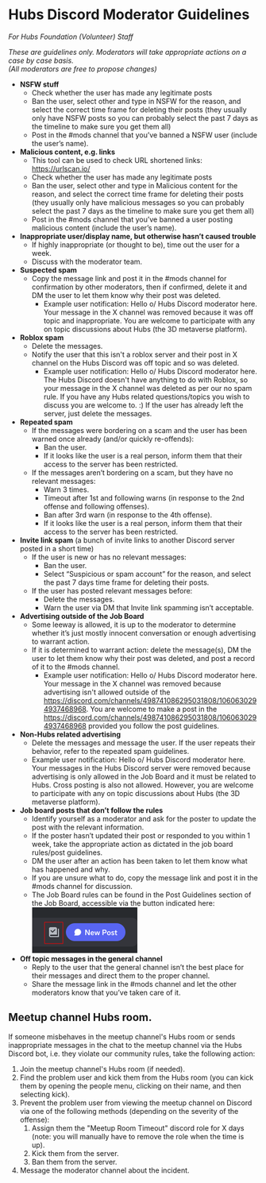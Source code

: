 # Hubs Discord Moderator Guidelines
_For Hubs Foundation (Volunteer) Staff_

_These are guidelines only.  Moderators will take appropriate actions on a case by case basis._<br>
_(All moderators are free to propose changes)_


* **NSFW stuff**
  - Check whether the user has made any legitimate posts
  - Ban the user, select other and type in NSFW for the reason, and select the correct time frame for deleting their posts (they usually only have NSFW posts so you can probably select the past 7 days as the timeline to make sure you get them all)
  - Post in the #mods channel that you’ve banned a NSFW user (include the user’s name).
* **Malicious content, e.g. links**
  - This tool can be used to check URL shortened links: https://urlscan.io/
  - Check whether the user has made any legitimate posts
  - Ban the user, select other and type in Malicious content for the reason, and select the correct time frame for deleting their posts (they usually only have malicious messages so you can probably select the past 7 days as the timeline to make sure you get them all)
  - Post in the #mods channel that you’ve banned a user posting malicious content (include the user’s name).
* **Inappropriate user/display name, but otherwise hasn’t caused trouble**
  - If highly inappropriate (or thought to be), time out the user for a week.
  - Discuss with the moderator team.
* **Suspected spam**
  - Copy the message link and post it in the #mods channel for confirmation by other moderators, then if confirmed, delete it and DM the user to let them know why their post was deleted.
    - Example user notification:
      Hello o/
      Hubs Discord moderator here.
      Your message in the X channel was removed because it was off topic and inappropriate.  You are welcome to participate with any on topic discussions about Hubs (the 3D metaverse platform).
* **Roblox spam**
  - Delete the messages.
  - Notify the user that this isn't a roblox server and their post in X channel on the Hubs Discord was off topic and so was deleted.
    - Example user notification:
      Hello o/
      Hubs Discord moderator here.
      The Hubs Discord doesn't have anything to do with Roblox, so your message in the X channel was deleted as per our no spam rule.  If you have any Hubs related questions/topics you wish to discuss you are welcome to. :)
      If the user has already left the server, just delete the messages.
* **Repeated spam**
  - If the messages were bordering on a scam and the user has been warned once already (and/or quickly re-offends):
    - Ban the user.
    - If it looks like the user is a real person, inform them that their access to the server has been restricted.
  - If the messages aren’t bordering on a scam, but they have no relevant messages:
    - Warn 3 times.
    - Timeout after 1st and following warns (in response to the 2nd offense and following offenses).
    - Ban after 3rd warn (in response to the 4th offense).
    - If it looks like the user is a real person, inform them that their access to the server has been restricted.
* **Invite link spam**
  (a bunch of invite links to another Discord server posted in a short time)
  - If the user is new or has no relevant messages:
    - Ban the user.
    - Select “Suspicious or spam account” for the reason, and select the past 7 days time frame for deleting their posts.
  - If the user has posted relevant messages before:
    - Delete the messages.
    - Warn the user via DM that Invite link spamming isn’t acceptable.
* **Advertising outside of the Job Board**
  - Some leeway is allowed, it is up to the moderator to determine whether it’s just mostly innocent conversation or enough advertising to warrant action.
  - If it is determined to warrant action: delete the message(s), DM the user to let them know why their post was deleted, and post a record of it to the #mods channel.
    - Example user notification:
      Hello o/
      Hubs Discord moderator here.
      Your message in the X channel was removed because advertising isn't allowed outside of the https://discord.com/channels/498741086295031808/1060630294937468968.  You are welcome to make a post in the https://discord.com/channels/498741086295031808/1060630294937468968 provided you follow the post guidelines.
* **Non-Hubs related advertising**
  - Delete the messages and message the user.  If the user repeats their behavior, refer to the repeated spam guidelines.
  - Example user notification:
    Hello o/
    Hubs Discord moderator here.
    Your messages in the Hubs Discord server were removed because advertising is only allowed in the Job Board and it must be related to Hubs. Cross posting is also not allowed. However, you are welcome to participate with any on topic discussions about Hubs (the 3D metaverse platform).
* **Job board posts that don’t follow the rules**
  - Identify yourself as a moderator and ask for the poster to update the post with the relevant information.
  - If the poster hasn’t updated their post or responded to you within 1 week, take the appropriate action as dictated in the job board rules/post guidelines.
  - DM the user after an action has been taken to let them know what has happened and why.
  - If you are unsure what to do, copy the message link and post it in the #mods channel for discussion.
  - The Job Board rules can be found in the Post Guidelines section of the Job Board, accessible via the button indicated here:
    ![image that shows where the post guidelines can be found in Discord](/images/discord-job-board-post-guidelines-location.png)
* **Off topic messages in the general channel**
  - Reply to the user that the general channel isn’t the best place for their messages and direct them to the proper channel.
  - Share the message link in the #mods channel and let the other moderators know that you’ve taken care of it.

## Meetup channel Hubs room.

If someone misbehaves in the meetup channel's Hubs room or sends inappropriate messages in the chat to the meetup channel via the Hubs Discord bot, i.e. they violate our community rules, take the following action:

1. Join the meetup channel's Hubs room (if needed).
2. Find the problem user and kick them from the Hubs room (you can kick them by opening the people menu, clicking on their name, and then selecting kick).
3. Prevent the problem user from viewing the meetup channel on Discord via one of the following methods (depending on the severity of the offense):
    1. Assign them the "Meetup Room Timeout" discord role for X days (note: you will manually have to remove the role when the time is up).
    2. Kick them from the server.
    3. Ban them from the server.
4. Message the moderator channel about the incident.
